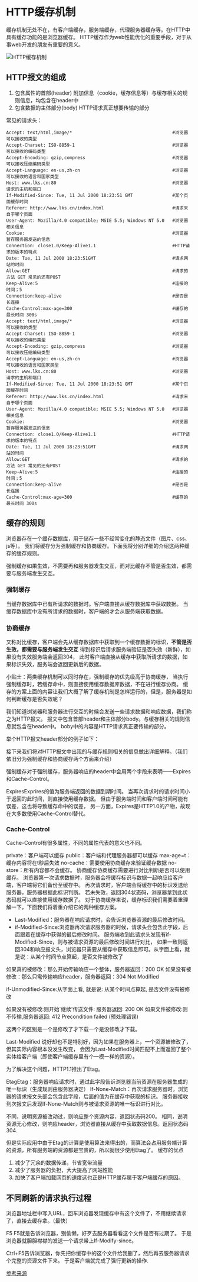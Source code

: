 # HTTP缓存机制

缓存机制无处不在，有客户端缓存，服务端缓存，代理服务器缓存等。在HTTP中具有缓存功能的是浏览器缓存。
HTTP缓存作为web性能优化的重要手段，对于从事web开发的朋友有重要的意义。

<img src="/img/HTTP缓存机制.png" title="HTTP缓存机制">


## HTTP报文的组成

1. 包含属性的首部(header) 附加信息（cookie，缓存信息等）与缓存相关的规则信息，均包含在header中
1. 包含数据的主体部分(body) HTTP请求真正想要传输的部分

常见的请求头：
```
Accept: text/html,image/*                                      #浏览器可以接收的类型
Accept-Charset: ISO-8859-1                                     #浏览器可以接收的编码类型
Accept-Encoding: gzip,compress                                 #浏览器可以接收压缩编码类型
Accept-Language: en-us,zh-cn                                   #浏览器可以接收的语言和国家类型
Host: www.lks.cn:80                                            #浏览器请求的主机和端口
If-Modified-Since: Tue, 11 Jul 2000 18:23:51 GMT               #某个页面缓存时间
Referer: http://www.lks.cn/index.html                          #请求来自于哪个页面
User-Agent: Mozilla/4.0 compatible; MSIE 5.5; Windows NT 5.0   #浏览器相关信息
Cookie:                                                        #浏览器暂存服务器发送的信息
Connection: close1.0/Keep-Alive1.1                             #HTTP请求的版本的特点
Date: Tue, 11 Jul 2000 18:23:51GMT                             #请求网站的时间
Allow:GET                                                      #请求的方法 GET 常见的还有POST
Keep-Alive:5                                                   #连接的时间；5
Connection:keep-alive                                          #是否是长连接
Cache-Control:max-age=300                                      #缓存的最长时间 300s
Accept: text/html,image/*                                      #浏览器可以接收的类型
Accept-Charset: ISO-8859-1                                     #浏览器可以接收的编码类型
Accept-Encoding: gzip,compress                                 #浏览器可以接收压缩编码类型
Accept-Language: en-us,zh-cn                                   #浏览器可以接收的语言和国家类型
Host: www.lks.cn:80                                            #浏览器请求的主机和端口
If-Modified-Since: Tue, 11 Jul 2000 18:23:51 GMT               #某个页面缓存时间
Referer: http://www.lks.cn/index.html                          #请求来自于哪个页面
User-Agent: Mozilla/4.0 compatible; MSIE 5.5; Windows NT 5.0   #浏览器相关信息
Cookie:                                                        #浏览器暂存服务器发送的信息
Connection: close1.0/Keep-Alive1.1                             #HTTP请求的版本的特点
Date: Tue, 11 Jul 2000 18:23:51GMT                             #请求网站的时间
Allow:GET                                                      #请求的方法 GET 常见的还有POST
Keep-Alive:5                                                   #连接的时间；5
Connection:keep-alive                                          #是否是长连接
Cache-Control:max-age=300                                      #缓存的最长时间 300s
```

## 缓存的规则

浏览器存在一个缓存数据库，用于储存一些不经常变化的静态文件（图片、css、js等）。
我们将缓存分为强制缓存和协商缓存。下面我将分别详细的介绍这两种缓存的缓存规则。

强制缓存如果生效，不需要再和服务器发生交互，而对比缓存不管是否生效，都需要与服务端发生交互。

### 强制缓存
当缓存数据库中已有所请求的数据时。客户端直接从缓存数据库中获取数据。
当缓存数据库中没有所请求的数据时，客户端的才会从服务端获取数据。

### 协商缓存
又称对比缓存，客户端会先从缓存数据库中获取到一个缓存数据的标识，**不管是否生效，都需要与服务端发生交互**
得到标识后请求服务端验证是否失效（新鲜），如果没有失效服务端会返回304，
此时客户端直接从缓存中获取所请求的数据，如果标识失效，服务端会返回更新后的数据。

小贴士：两类缓存机制可以同时存在，强制缓存的优先级高于协商缓存，
当执行强制缓存时，若缓存命中，则直接使用缓存数据库数据，不在进行缓存协商。
缓存的方案上面的内容让我们大概了解了缓存机制是怎样运行的，但是，服务器是如何判断缓存是否失效呢？

我们知道浏览器和服务器进行交互的时候会发送一些请求数据和响应数据，我们称之为HTTP报文。
报文中包含首部header和主体部分body。与缓存相关的规则信息就包含在header中。
boby中的内容是HTTP请求真正要传输的部分。

举个HTTP报文header部分的例子如下：

接下来我们将对HTTP报文中出现的与缓存规则相关的信息做出详细解释。（我们依旧分为强制缓存和协商缓存两个方面来介绍）

强制缓存对于强制缓存，服务器响应的header中会用两个字段来表明——Expires和Cache-Control。

ExpiresExprires的值为服务端返回的数据到期时间。
当再次请求时的请求时间小于返回的此时间，则直接使用缓存数据。
但由于服务端时间和客户端时间可能有误差，这也将导致缓存命中的误差，
另一方面，Expires是HTTP1.0的产物，故现在大多数使用Cache-Control替代。

### Cache-Control
Cache-Control有很多属性，不同的属性代表的意义也不同。

private：客户端可以缓存
public：客户端和代理服务器都可以缓存
max-age=t：缓存内容将在t秒后失效
no-cache：需要使用协商缓存来验证缓存数据
no-store：所有内容都不会缓存。
协商缓存协商缓存需要进行对比判断是否可以使用缓存。
浏览器第一次请求数据时，服务器会将缓存标识与数据一起响应给客户端，客户端将它们备份至缓存中。
再次请求时，客户端会将缓存中的标识发送给服务器，服务器根据此标识判断。
若未失效，返回304状态码，浏览器拿到此状态码就可以直接使用缓存数据了。
对于协商缓存来说，缓存标识我们需要着重理解一下，下面我们将着重介绍它的两种缓存方案。

* Last-Modified：服务器在响应请求时，会告诉浏览器资源的最后修改时间。
* if-Modified-Since:浏览器再次请求服务器的时候，请求头会包含此字段，后面跟着在缓存中获得的最后修改时间。
服务端收到此请求头发现有if-Modified-Since，则与被请求资源的最后修改时间进行对比，
如果一致则返回304和响应报文头，浏览器只需要从缓存中获取信息即可。从字面上看，就是说：从某个时间节点算起，是否文件被修改了

如果真的被修改：那么开始传输响应一个整体，服务器返回：200 OK
如果没有被修改：那么只需传输响应header，服务器返回：304 Not Modified

if-Unmodified-Since:从字面上看, 就是说: 从某个时间点算起, 是否文件没有被修改

如果没有被修改:则开始`继续'传送文件: 服务器返回: 200 OK
如果文件被修改:则不传输,服务器返回: 412 Precondition failed (预处理错误)

这两个的区别是一个是修改了才下载一个是没修改才下载。

Last-Modified 说好却也不是特别好，因为如果在服务器上，一个资源被修改了，但其实际内容根本没发生改变，
会因为Last-Modified时间匹配不上而返回了整个实体给客户端（即使客户端缓存里有个一模一样的资源）。

为了解决这个问题，HTTP1.1推出了Etag。

EtagEtag：服务器响应请求时，通过此字段告诉浏览器当前资源在服务器生成的唯一标识（生成规则由服务器决定）
If-None-Match：再次请求服务器时，浏览器的请求报文头部会包含此字段，后面的值为在缓存中获取的标识。
服务器接收到次报文后发现If-None-Match则与被请求资源的唯一标识进行对比。

不同，说明资源被改动过，则响应整个资源内容，返回状态码200。
相同，说明资源无心修改，则响应header，浏览器直接从缓存中获取数据信息。返回状态码304.

但是实际应用中由于Etag的计算是使用算法来得出的，而算法会占用服务端计算的资源，所有服务端的资源都是宝贵的，所以就很少使用Etag了。
缓存的优点
1. 减少了冗余的数据传递，节省宽带流量
1. 减少了服务器的负担，大大提高了网站性能
1. 加快了客户端加载网页的速度这也正是HTTP缓存属于客户端缓存的原因。

## 不同刷新的请求执行过程

浏览器地址栏中写入URL，回车浏览器发现缓存中有这个文件了，不用继续请求了，直接去缓存拿。（最快）

F5
F5就是告诉浏览器，别偷懒，好歹去服务器看看这个文件是否有过期了。
于是浏览器就胆胆襟襟的发送一个请求带上If-Modify-since。

Ctrl+F5告诉浏览器，你先把你缓存中的这个文件给我删了，然后再去服务器请求个完整的资源文件下来。
于是客户端就完成了强行更新的操作.

[参考来源](https://segmentfault.com/a/1190000010690320)